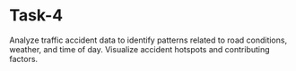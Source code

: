 # Task-4
Analyze traffic accident data to identify patterns related to road conditions, weather, and time of day. Visualize accident hotspots and contributing factors.
